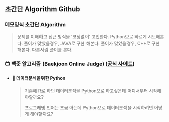 ## 초간단 Algorithm Github

### 메모밍식 초간단 Algorithm
> 문제를 이해하고 접근 방식을 '코딩없이' 고민한다.
> Python으로 빠르게 시도해본다.
> 풀이가 맞았을경우, JAVA로 구현 해본다.
> 풀이가 맞았을경우, C++로 구현 해본다.
> 다른사람 풀이를 본다.

### :tv: 백준 알고리즘 (Baekjoon Online Judge) ([공식 사이트](https://www.acmicpc.net/))
- #### :couplekiss: 데이터분석을위한 Python 
  > 기존에 R로 하던 데이터분석을 Python으로 하고싶은데 어디서부터 시작해야할까요?
  >
  > 프로그래밍 언어는 조금 아는데 Python으로 데이터분석을 시작하려면 어떻게 해야할까요?
 

